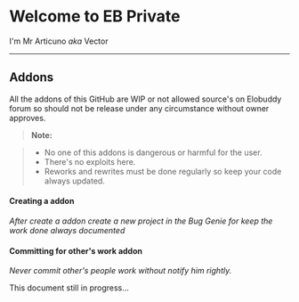 Welcome to EB Private
===================


I'm Mr Articuno *aka* Vector

----------


Addons
-------------

All the addons of this GitHub are WIP or not allowed source's on Elobuddy forum so should not be release under any circumstance without owner approves. 

> **Note:**

> - No one of this addons is dangerous or harmful for the user.
> - There's no exploits here.
> - Reworks and rewrites must be done regularly so keep your code always updated.

#### <i class="icon-file"></i> Creating a addon

*After create a addon create a new project in the Bug Genie for keep the work done always documented*

#### <i class="icon-folder-open"></i> Committing for other's work addon 

*Never commit other's people work without notify him rightly.*


This document still in progress...
